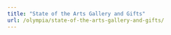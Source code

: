 ```yaml
---
title: "State of the Arts Gallery and Gifts"
url: /olympia/state-of-the-arts-gallery-and-gifts/
---
```


